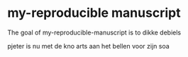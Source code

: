 # my-reproducible manuscript

<!-- badges: start -->
<!-- badges: end -->

The goal of my-reproducible-manuscript is to dikke debiels

pjeter is nu met de kno arts aan het bellen voor zijn soa

